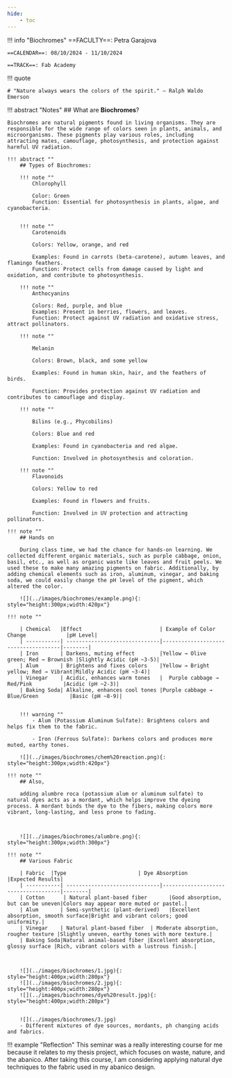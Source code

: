 ```yaml
---
hide:
    - toc
---
```



!!! info "Biochromes"
    ==FACULTY==: Petra Garajova
    
    ==CALENDAR==: 08/10/2024 - 11/10/2024

    ==TRACK==: Fab Academy

!!! quote


    # "Nature always wears the colors of the spirit." — Ralph Waldo Emerson
    
!!! abstract "Notes"
    ## What are **Biochromes**?

    Biochromes are natural pigments found in living organisms. They are responsible for the wide range of colors seen in plants, animals, and microorganisms. These pigments play various roles, including attracting mates, camouflage, photosynthesis, and protection against harmful UV radiation.

    !!! abstract ""
        ## Types of Biochromes:
    
        !!! note ""
            Chlorophyll

            Color: Green
            Function: Essential for photosynthesis in plants, algae, and cyanobacteria.
            

        !!! note ""    
            Carotenoids

            Colors: Yellow, orange, and red

            Examples: Found in carrots (beta-carotene), autumn leaves, and flamingo feathers.
            Function: Protect cells from damage caused by light and oxidation, and contribute to photosynthesis.

        !!! note ""    
            Anthocyanins

            Colors: Red, purple, and blue
            Examples: Present in berries, flowers, and leaves.
            Function: Protect against UV radiation and oxidative stress, attract pollinators.

        !!! note ""    
            
            Melanin

            Colors: Brown, black, and some yellow
            
            Examples: Found in human skin, hair, and the feathers of birds.
        
            Function: Provides protection against UV radiation and contributes to camouflage and display.
        
        !!! note ""    
        
            Bilins (e.g., Phycobilins)

            Colors: Blue and red
        
            Examples: Found in cyanobacteria and red algae.
            
            Function: Involved in photosynthesis and coloration.
        
        !!! note ""    
            Flavonoids

            Colors: Yellow to red
        
            Examples: Found in flowers and fruits.
        
            Function: Involved in UV protection and attracting pollinators.

    !!! note ""
        ## Hands on

        During class time, we had the chance for hands-on learning. We collected different organic materials, such as purple cabbage, onion, basil, etc., as well as organic waste like leaves and fruit peels. We used these to make many amazing pigments on fabric. Additionally, by adding chemical elements such as iron, aluminum, vinegar, and baking soda, we could easily change the pH level of the pigment, which altered the color.

        ![](../images/biochromes/example.png){: style="height:300px;width:420px"}

    !!! note ""

        | Chemical   |Effect                         | Example of Color Change             |pH Level|
        | -----------| ------------------------------|-------------------------------------|--------|
        | Iron       | Darkens, muting effect        |Yellow → Olive green; Red → Brownish |Slightly Acidic (pH ~3-5)|
        | Alum       | Brightens and fixes colors    |Yellow → Bright yellow; Red → Vibrant|Mildly Acidic (pH ~3-4)|
        | Vinegar    | Acidic, enhances warm tones   |	Purple cabbage → Red/Pink          |Acidic (pH ~2-3)|
        | Baking Soda| Alkaline, enhances cool tones |Purple cabbage → Blue/Green          |Basic (pH ~8-9)|


        !!! warning ""
            - Alum (Potassium Aluminum Sulfate): Brightens colors and helps fix them to the fabric.
            
            - Iron (Ferrous Sulfate): Darkens colors and produces more muted, earthy tones.    

        ![](../images/biochromes/chem%20reaction.png){: style="height:300px;width:420px"}

    !!! note ""
        ## Also, 
        
        adding alumbre roca (potassium alum or aluminum sulfate) to natural dyes acts as a mordant, which helps improve the dyeing process. A mordant binds the dye to the fibers, making colors more vibrant, long-lasting, and less prone to fading.     
        


        ![](../images/biochromes/alumbre.png){: style="height:300px;width:300px"}

    !!! note ""
        ## Various Fabric 

        | Fabric  |Type                       | Dye Absorption          |Expected Results|
        | -----------| ------------------------------|-------------------------------------|--------|
        | Cotton      | Natural plant-based fiber       |Good absorption, but can be uneven|Colors may appear more muted or pastel.|
        | Alum       | Semi-synthetic (plant-derived)   |Excellent absorption, smooth surface|Bright and vibrant colors; good uniformity.|
        | Vinegar    | Natural plant-based fiber  |	Moderate absorption, rougher texture |Slightly uneven, earthy tones with more texture.|
        | Baking Soda|Natural animal-based fiber |Excellent absorption, glossy surface |Rich, vibrant colors with a lustrous finish.|



        ![](../images/biochromes/1.jpg){: style="height:400px;width:280px"}
        ![](../images/biochromes/2.jpg){: style="height:400px;width:280px"}
        ![](../images/biochromes/dye%20result.jpg){: style="height:400px;width:280px"}


        ![](../images/biochromes/3.jpg)
        - Different mixtures of dye sources, mordants, ph changing acids and fabrics.

!!! example "Reflection"
    This seminar was a really interesting course for me because it relates to my thesis project, which focuses on waste, nature, and the abanico. After taking this course, I am considering applying natural dye techniques to the fabric used in my abanico design.